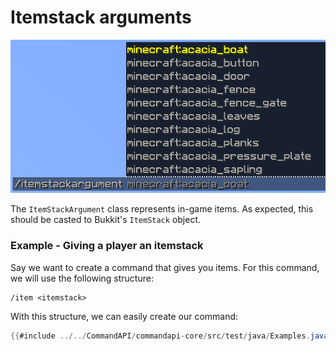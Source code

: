 # Itemstack arguments

![](./images/arguments/itemstack.png)

The `ItemStackArgument` class represents in-game items. As expected, this should be casted to Bukkit's `ItemStack` object.

<div class="example">

### Example - Giving a player an itemstack

Say we want to create a command that gives you items. For this command, we will use the following structure:

```
/item <itemstack>
```

With this structure, we can easily create our command:

```java
{{#include ../../CommandAPI/commandapi-core/src/test/java/Examples.java:itemstackarguments}}
```

</div>